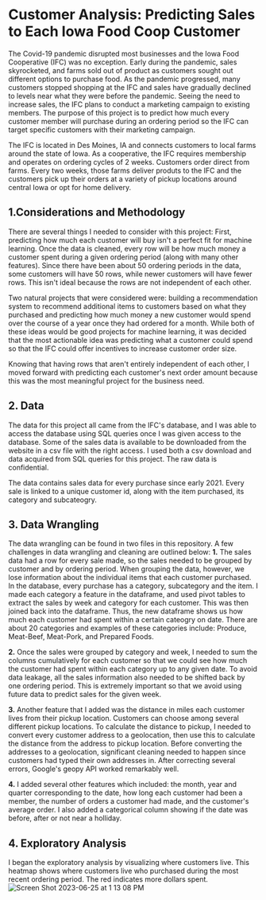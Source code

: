 # Customer Analysis: Predicting Sales to Each Iowa Food Coop Customer

The Covid-19 pandemic disrupted most businesses and the Iowa Food Cooperative (IFC) was no exception. Early during the pandemic, sales skyrocketed, and farms sold out of product as customers sought out different options to purchase food. As the pandemic progressed, many customers stopped shopping at the IFC and sales have gradually declined to levels near what they were before the pandemic. Seeing the need to increase sales, the IFC plans to conduct a marketing campaign to existing members. The purpose of this project is to predict how much every customer member will purchase during an ordering period so the IFC can target specific customers with their marketing campaign.

The IFC is located in Des Moines, IA and connects customers to local farms around the state of Iowa. As a cooperative, the IFC requires membership and operates on ordering cycles of 2 weeks. Customers order direct from farms. Every two weeks, those farms deliver produts to the IFC and the customers pick up their orders at a variety of pickup locations around central Iowa or opt for home delivery.

## 1.Considerations and Methodology
There are several things I needed to consider with this project:
First, predicting how much each customer will buy isn't a perfect fit for machine learning. Once the data is cleaned, every row will be how much money a customer spent during a given ordering period (along with many other features). Since there have been about 50 ordering periods in the data, some customers will have 50 rows, while newer customers will have fewer rows. This isn't ideal because the rows are not independent of each other.

Two natural projects that were considered were: building a recommendation system to recommend additional items to customers based on what they purchased and predicting how much money a new customer would spend over the course of a year once they had ordered for a month. While both of these ideas would be good projects for machine learning, it was decided that the most actionable idea was predicting what a customer could spend so that the IFC could offer incentives to increase customer order size.

Knowing that having rows that aren't entirely independent of each other, I moved forward with predicting each customer's next order amount because this was the most meaningful project for the business need.

## 2. Data
The data for this project all came from the IFC's database, and I was able to access the database using SQL queries once I was given access to the database. Some of the sales data is available to be downloaded from the website in a csv file with the right access. I used both a csv download and data acquired from SQL queries for this project. The raw data is confidential.

The data contains sales data for every purchase since early 2021. Every sale is linked to a unique customer id, along with the item purchased, its category and subcateogry.

## 3. Data Wrangling
The data wrangling can be found in two files in this repository. A few challenges in data wrangling and cleaning are outlined below:
**1.** The sales data had a row for every sale made, so the sales needed to be grouped by customer and by ordering period. When grouping the data, however, we lose information about the individual items that each customer purchased. In the database, every purchase has a category, subcategory and the item. I made each category a feature in the dataframe, and used pivot tables to extract the sales by week and category for each customer. This was then joined back into the dataframe. Thus, the new dataframe shows us how much each customer had spent within a certain cateogry on date. There are about 20 categories and examples of these categories include: Produce, Meat-Beef, Meat-Pork, and Prepared Foods.

**2.** Once the sales were grouped by category and week, I needed to sum the columns cumulatively for each customer so that we could see how much the customer had spent within each category up to any given date. To avoid data leakage, all the sales information also needed to be shifted back by one ordering period. This is extremely important so that we avoid using future data to predict sales for the given week.

**3.** Another feature that I added was the distance in miles each customer lives from their pickup location. Customers can choose among several different pickup locations. To calculate the distance to pickup, I needed to convert every customer address to a geolocation, then use this to calculate the distance from the address to pickup location. Before converting the addresses to a geolocation, significant cleaning needed to happen since customers had typed their own addresses in. After correcting several errors, Google's geopy API worked remarkably well.

**4.** I added several other features which included: the month, year and quarter corresponding to the date, how long each customer had been a member, the number of orders a customer had made, and the customer's average order. I also added a categorical column showing if the date was before, after or not near a holliday.


## 4. Exploratory Analysis
I began the exploratory analysis by visualizing where customers live. This heatmap shows where customers live who purchased during the most recent ordering period. The red indicates more dollars spent.
![Screen Shot 2023-06-25 at 1 13 08 PM](https://github.com/bowserd1/Iowa-Food-Coop/assets/120436824/d18475a2-fee4-4f1c-a254-43248fb6832d)




